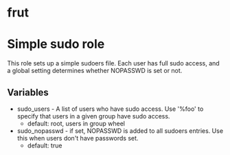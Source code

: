 # frut
# Simple sudo role

This role sets up a simple sudoers file. Each user has full sudo access, and a
global setting determines whether NOPASSWD is set or not.

## Variables

 * sudo_users - A list of users who have sudo access. Use '%foo' to specify
   that users in a given group have sudo access.
   * default: root, users in group wheel
 * sudo_nopasswd - if set, NOPASSWD is added to all sudoers entries. Use this
   when users don't have passwords set.
   * default: true
